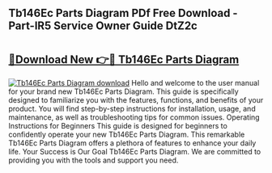 ## Tb146Ec Parts Diagram PDf Free Download - Part-lR5 Service Owner Guide DtZ2c

# <h2><a href="http://dfua348.blite.top/?on=Tb146Ec+Parts+Diagram">🔗Download New 👉🔴 Tb146Ec Parts Diagram</a></h2>

[![Tb146Ec Parts Diagram download](https://i.imgur.com/lujVjoI.png)](http://dfua348.blite.top/?on=Tb146Ec+Parts+Diagram)
Hello and welcome to the user manual for your brand new Tb146Ec Parts Diagram. This guide is specifically designed to familiarize you with the features, functions, and benefits of your product. You will find step-by-step instructions for installation, usage, and maintenance, as well as troubleshooting tips for common issues. Operating Instructions for Beginners This guide is designed for beginners to confidently operate your new Tb146Ec Parts Diagram. This remarkable Tb146Ec Parts Diagram offers a plethora of features to enhance your daily life. Your Success is Our Goal Tb146Ec Parts Diagram. We are committed to providing you with the tools and support you need.
